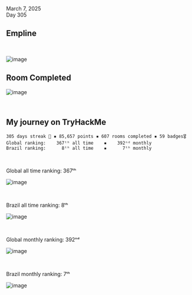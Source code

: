 March 7, 2025<br>
Day 305<br>

<h2>Empline</h2>

<br>

![image](https://github.com/user-attachments/assets/25f1f383-3159-46bd-9edb-156c4e4db4c8)


<h2>Room Completed</h2>

![image](https://github.com/user-attachments/assets/fd76ed04-d61a-4489-ac5a-e667ecdbeadc)

<br>

<h2>My journey on TryHackMe</h2>

```
305 days streak 🎉 ▪ 85,657 points ▪ 607 rooms completed ▪ 59 badges🎖️
Global ranking:    367ᵗʰ all time    ▪    392ⁿᵈ monthly
Brazil ranking:      8ᵗʰ all time    ▪      7ᵗʰ monthly
```

<br>

<p>Global all time ranking: 367ᵗʰ</p>

![image](https://github.com/user-attachments/assets/137e16dc-6a4b-42ef-9ce8-9d5b0c701b36)


<br>

<p>Brazil all time ranking: 8ᵗʰ</p>

![image](https://github.com/user-attachments/assets/e369cc11-1758-4fdd-a22b-8fd179b32df2)


<br>

<p>Global monthly ranking: 392ⁿᵈ</p>

![image](https://github.com/user-attachments/assets/86acc493-5885-4e8a-86cb-e199f7eff1dc)




<br>

<p>Brazil monthly ranking: 7ᵗʰ</p>

![image](https://github.com/user-attachments/assets/2d78eb92-39a9-4f1f-975b-124c71ac079a)

